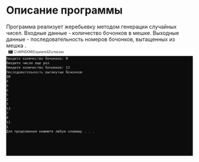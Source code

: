 Описание программы
====================
Программа реализует жеребьевку методом генерации случайных чисел.
Входные данные - количество бочонков в мешке. Выходные данные -  последовательность номеров  бочонков, вытащенных из мешка . 
![](photo.png)

